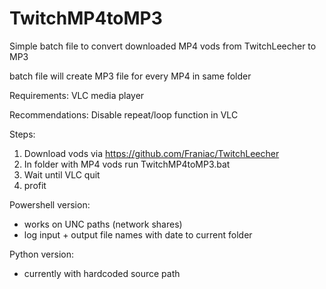 # TwitchMP4toMP3
Simple batch file to convert downloaded MP4 vods from TwitchLeecher to MP3

batch file will create MP3 file for every MP4 in same folder


Requirements:
VLC media player

Recommendations:
Disable repeat/loop function in VLC

Steps:
1. Download vods via https://github.com/Franiac/TwitchLeecher 
2. In folder with MP4 vods run TwitchMP4toMP3.bat
3. Wait until VLC quit 
4. profit


Powershell version:
+ works on UNC paths (network shares)
+ log input + output file names with date to current folder 

Python version:
+ currently with hardcoded source path
